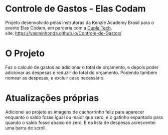 # Controle de Gastos - Elas Codam

Projeto desenvolvido pelas instrutoras da Kenzie Academy Brasil para o evento Elas Codam, em parceria com a [Dupla Tech](https://www.duplatech.com/).
<br>site: https://yasminhonda.github.io/Controle-de-Gastos/

# O Projeto

Faz o calculo de gastos ao adicionar o total de orçamento, e depois poder adicionar as despesas e reduzir do total do orçamento. Podendo também nomear as despesas, e excluir caso necessário. 

# Atualizações próprias

Adicionei ao projeto as imagens de cachorrinho feliz para aparecer enquanto o saldo fosse igual ou maior que zero, e o gatinho espantado para quando o saldo fosse abaixo de zero.
E na lista de despesas acrescentei uma barra de scroll.
